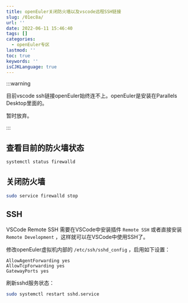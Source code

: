 ```yaml
---
title: openEuler关闭防火墙以及vscode远程SSH链接
slug: /01ec8a/
url: ''
date: 2022-06-11 15:46:40
tags: []
categories:
  - openEuler专区
lastmod: ''
toc: true
keywords: ''
isCJKLanguage: true
---
```

:::warning

目前vscode ssh链接openEuler始终连不上。openEuler是安装在Parallels  Desktop里面的。

暂时放弃。

:::

## 查看目前的防火墙状态

```bash
systemctl status firewalld
```

## 关闭防火墙

```bash
sudo service firewalld stop
```

## SSH

VSCode Remote SSH
需要在VSCode中安装插件 `Remote SSH` 或者直接安装 `Remote Development` ，这样就可以在VSCode中使用SSH了。

修改openEuler虚拟机内部的 `/etc/ssh/sshd_config` ，启用如下设置：

```
AllowAgentForwarding yes
AllowTcpForwarding yes
GatewayPorts yes
```

刷新sshd服务状态：

```bash
sudo systemctl restart sshd.service
```
